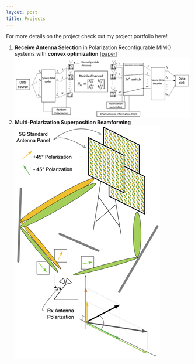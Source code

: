 ```yaml
---
layout: post
title: Projects
---
```

For more details on the project check out my project portfolio here! 

1. **Receive Antenna Selection** in Polarization Reconfigurable MIMO systems with **convex optimization**
   [[paper]("/assets/files/AS_Convex.pdf")]
   <img src="/assets/img/Antenna Selection.png" alt="PR_MIMO Antenna Selection System">
3. **Multi-Polarization Superposition Beamforming**
   <img src="/assets/img/MPS_sysModel.png" alt="MPS System Model">
